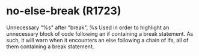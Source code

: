 # no-else-break (R1723)

Unnecessary "%s" after "break", %s Used in order to highlight an
unnecessary block of code following an if containing a break statement.
As such, it will warn when it encounters an else following a chain of
ifs, all of them containing a break statement.

